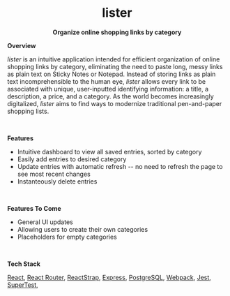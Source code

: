 <h1 align="center">
  lister
</h1>

<p align="center"><b>Organize online shopping links by category</b></p>

<p><b>Overview</b></p>
<p><i>lister</i> is an intuitive application intended for efficient organization of online shopping links by category, eliminating the need to paste long, messy links as plain text on Sticky Notes or Notepad. Instead of storing links as plain text incomprehensible to the human eye, <i>lister</i> allows every link to be associated with unique, user-inputted identifying information: a title, a description, a price, and a category. As the world becomes increasingly digitalized, <i>lister</i> aims to find ways to modernize traditional pen-and-paper shopping lists. </p>

<br>
<p><b>Features</b></p>
<ul>
  <li>Intuitive dashboard to view all saved entries, sorted by category</li>
  <li>Easily add entries to desired category</li>
  <li>Update entries with automatic refresh -- no need to refresh the page to see most recent changes</li>
  <li>Instanteously delete entries</li>
</ul>

<br>
<p><b>Features To Come</b></p>
<ul>
  <li>General UI updates</li>
  <li>Allowing users to create their own categories</li>
  <li>Placeholders for empty categories</li>
</ul>

<br>
<p><b>Tech Stack</b></p>
<a href='https://reactjs.org/'>React</a>, <a href='https://reactrouter.com/'>React Router</a>, <a href='https://reactstrap.github.io/'>ReactStrap</a>, <a href='http://expressjs.com/'>Express</a>, <a href='https://www.postgresql.org/'>PostgreSQL</a>, <a href='https://webpack.js.org/'>Webpack</a>, <a href='https://jestjs.io/'>Jest</a>, <a href='https://www.npmjs.com/package/supertest'>SuperTest</a>, 



